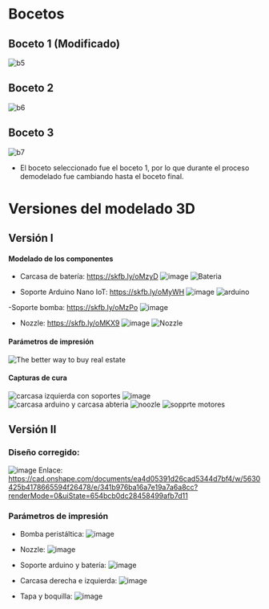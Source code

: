 # Bocetos
## Boceto 1 (Modificado)
![b5](https://github.com/JoseLuisNunezRivera/ProyectoFunBio/assets/143373576/1590844c-2c45-416e-ba52-ab51a4baec1c)
## Boceto 2
![b6](https://github.com/JoseLuisNunezRivera/ProyectoFunBio/assets/143373576/d39611ae-a326-4478-9935-5f6c3e4f90ee)
## Boceto 3 
![b7](https://github.com/JoseLuisNunezRivera/ProyectoFunBio/assets/143373576/317bd6ff-29ea-484c-9b30-b10541de4f86)

- El boceto seleccionado fue el boceto 1, por lo que durante el proceso demodelado fue cambiando hasta el boceto final.

# Versiones del modelado 3D
## Versión I
#### Modelado de los componentes
- Carcasa de batería: https://skfb.ly/oMzyD
![image](https://github.com/JoseLuisNunezRivera/ProyectoFunBio/assets/143018798/a2b5b1ff-8740-43a7-84ff-ac3e780afd0e)
![Bateria](https://github.com/JoseLuisNunezRivera/ProyectoFunBio/assets/143018798/7fd6b080-9738-402d-a0fd-cd1ec7a27c17)

- Soporte Arduino Nano IoT: https://skfb.ly/oMyWH
![image](https://github.com/JoseLuisNunezRivera/ProyectoFunBio/assets/143018798/e327fc77-4701-46b2-b805-fbfd8cff48d6)
![arduino](https://github.com/JoseLuisNunezRivera/ProyectoFunBio/assets/143018798/263ad8df-8e19-4f50-862e-8f732baebeb3)

-Soporte bomba: https://skfb.ly/oMzPo
![image](https://github.com/JoseLuisNunezRivera/ProyectoFunBio/assets/143018798/a2738ec3-06d3-476f-9a1b-ae1bcf4aa19d)

- Nozzle: https://skfb.ly/oMKX9
![image](https://github.com/JoseLuisNunezRivera/ProyectoFunBio/assets/143018798/6648aaf3-5047-4a91-b957-7e488c0eb870)
![Nozzle](https://github.com/JoseLuisNunezRivera/ProyectoFunBio/assets/143018798/1f29efee-f472-4c0b-86d0-146266399faa)

#### Parámetros de impresión
![The better way to buy real estate](https://github.com/JoseLuisNunezRivera/ProyectoFunBio/assets/143347817/c8b7bda9-aa74-4acb-b43e-9706652bfa26)

#### Capturas de cura
![carcasa izquierda con soportes](https://github.com/JoseLuisNunezRivera/ProyectoFunBio/assets/143347817/74231571-5ed1-40e9-8bbc-b2e98175db62)
![image](https://github.com/JoseLuisNunezRivera/ProyectoFunBio/assets/143347817/698454c9-8dd1-42a3-b260-f2f66c843126)
![carcasa arduino y carcasa abteria](https://github.com/JoseLuisNunezRivera/ProyectoFunBio/assets/143347817/ddf33c6f-6cc2-4f25-b9e4-0a88e8a2e178)
![noozle](https://github.com/JoseLuisNunezRivera/ProyectoFunBio/assets/143347817/b9d8fb56-1147-45a3-8ec9-f2e1ae292cdf)
![sopprte motores](https://github.com/JoseLuisNunezRivera/ProyectoFunBio/assets/143347817/75340d76-2ab6-422e-82d8-ad1967f7ab5d)

## Versión II
### Diseño corregido:
![image](https://i.imgur.com/AK7mcbh.png)
Enlace: https://cad.onshape.com/documents/ea4d05391d26cad5344d7bf4/w/5630425b4178665594f26478/e/341b976ba16a7e19a7a6a8cc?renderMode=0&uiState=654bcb0dc28458499afb7d11


### Parámetros de impresión
- Bomba peristáltica:
  ![image](https://github.com/JoseLuisNunezRivera/ProyectoFunBio/assets/143347817/325bcf2a-97c5-4908-b817-3f2f304ee5af)
  
- Nozzle:
  ![image](https://github.com/JoseLuisNunezRivera/ProyectoFunBio/assets/143347817/0a767878-dca5-4980-bbd8-9cf228f9c93a)

- Soporte arduino y batería:
  ![image](https://github.com/JoseLuisNunezRivera/ProyectoFunBio/assets/143347817/595a17d0-1f27-4e5a-9f24-6caec6a9bb40)

- Carcasa derecha e izquierda:
  ![image](https://github.com/JoseLuisNunezRivera/ProyectoFunBio/assets/143347817/4f86f504-3860-40b0-bb3d-4a78577dc93b)
  
- Tapa y boquilla:
  ![image](https://github.com/JoseLuisNunezRivera/ProyectoFunBio/assets/143347817/f6925ce5-2114-4930-bbc6-b88629456535)


